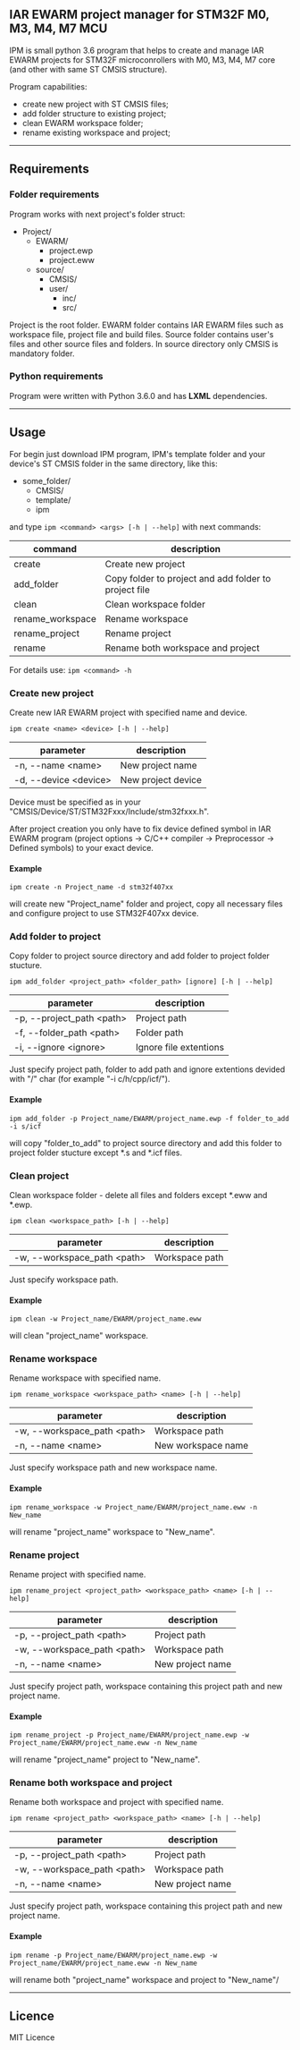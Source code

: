 ## IAR EWARM project manager for STM32F M0, M3, M4, M7 MCU

IPM is small python 3.6 program that helps to create and manage IAR EWARM projects
for STM32F microconrollers with M0, M3, M4, M7 core (and other with same ST CMSIS structure).

Program capabilities:
  - create new project with ST CMSIS files;
  - add folder structure to existing project;
  - clean EWARM workspace folder;
  - rename existing workspace and project;

---

## Requirements

### Folder requirements

Program works with next project's folder struct:
- Project/
  - EWARM/
    - project.ewp
    - project.eww
  - source/
    - CMSIS/
    - user/
      - inc/
      - src/

Project is the root folder. EWARM folder contains IAR EWARM files such as workspace file, project file
and build files. Source folder contains user's files and other source files and folders.
In source directory only CMSIS is mandatory folder.

### Python requirements

Program were written with Python 3.6.0 and has **LXML** dependencies.

---

## Usage

For begin just download IPM program, IPM's template folder and your device's ST CMSIS folder in
the same directory, like this:
- some_folder/
  - CMSIS/
  - template/
  - ipm

and type `ipm <command> <args> [-h | --help]` with next commands:

| command | description |
|---------|-------------|
| create | Create new project |
| add_folder | Copy folder to project and add folder to project file |
| clean | Clean workspace folder |
| rename_workspace | Rename workspace |
| rename_project | Rename project |
| rename | Rename both workspace and project |

For details use: `ipm <command> -h`


###  Create new project
Create new IAR EWARM project with specified name and device.

`ipm create <name> <device> [-h | --help]`

| parameter | description |
|---------|-------------|
| -n, --name \<name> | New project name |
| -d, --device \<device> | New project device |

Device must be specified as in your "CMSIS/Device/ST/STM32Fxxx/Include/stm32fxxx.h".

After project creation you only have to fix device defined symbol in
IAR EWARM program (project options -> C/C++ compiler -> Preprocessor -> Defined symbols)
to your exact device.

#### Example
`ipm create -n Project_name -d stm32f407xx`

will create new "Project_name" folder and project, copy all necessary files and
configure project to use STM32F407xx device.


### Add folder to project
Copy folder to project source directory and add folder to project folder stucture.

`ipm add_folder <project_path> <folder_path> [ignore] [-h | --help]`

| parameter | description |
|---------|-------------|
| -p, --project_path \<path> | Project path |
| -f, --folder_path \<path> | Folder path |
| -i, --ignore \<ignore> | Ignore file extentions |

Just specify project path, folder to add path and ignore
extentions devided with "/" char (for example "-i c/h/cpp/icf/").

#### Example
`ipm add_folder -p Project_name/EWARM/project_name.ewp -f folder_to_add -i s/icf`

will copy "folder_to_add" to project source directory and
add this folder to project folder stucture except *.s and *.icf files.


### Clean project
Clean workspace folder - delete all files and folders except *.eww and *.ewp.

`ipm clean <workspace_path> [-h | --help]`

| parameter | description |
|---------|-------------|
| -w, --workspace_path \<path> | Workspace path |

Just specify workspace path.

#### Example
`ipm clean -w Project_name/EWARM/project_name.eww`

will clean "project_name" workspace.


### Rename workspace
Rename workspace with specified name.

`ipm rename_workspace <workspace_path> <name> [-h | --help]`

| parameter | description |
|---------|-------------|
| -w, --workspace_path \<path> | Workspace path |
| -n, --name \<name> | New workspace name |

Just specify workspace path and new workspace name.

#### Example
`ipm rename_workspace -w Project_name/EWARM/project_name.eww -n New_name`

will rename "project_name" workspace to "New_name".


### Rename project
Rename project with specified name.

`ipm rename_project <project_path> <workspace_path> <name> [-h | --help]`

| parameter | description |
|---------|-------------|
| -p, --project_path \<path> | Project path |
| -w, --workspace_path \<path> | Workspace path |
| -n, --name \<name> | New project name |

Just specify project path, workspace containing this project path
and new project name.

#### Example
`ipm rename_project -p Project_name/EWARM/project_name.ewp -w Project_name/EWARM/project_name.eww -n New_name`

will rename "project_name" project to "New_name".


### Rename both workspace and project
Rename both workspace and project with specified name.

`ipm rename <project_path> <workspace_path> <name> [-h | --help]`

| parameter | description |
|---------|-------------|
| -p, --project_path \<path> | Project path |
| -w, --workspace_path \<path> | Workspace path |
| -n, --name \<name> | New project name |

Just specify project path, workspace containing this project path
and new project name.

#### Example
`ipm rename -p Project_name/EWARM/project_name.ewp -w Project_name/EWARM/project_name.eww -n New_name`

will rename both "project_name" workspace and project to "New_name"/

---

## Licence
MIT Licence
